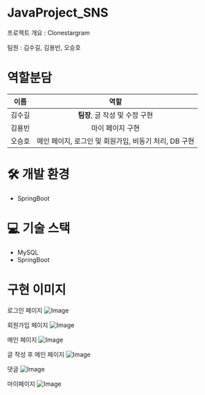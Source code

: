 # JavaProject_SNS

프로젝트 개요 : Clonestargram

팀원 : 김수길, 김용빈, 오승호

# 역할분담
| 이름 | 역할 |
| :---: | :---: |
| 김수길 | <b>팀장</b>,  글 작성 및 수정 구현|
| 김용빈 | 마이 페이지 구현 |
| 오승호 | 메인 페이지, 로그인 및 회원가입, 비동기 처리, DB 구현 |

# 🛠️ 개발 환경
- SpringBoot<br>

# 💻 기술 스택
- MySQL<br>
- SpringBoot<br>

# 구현 이미지

로그인 페이지
![Image](https://github.com/user-attachments/assets/0767b12d-2a4a-49e5-88cb-aa6240d0375b)

회원가입 페이지
![Image](https://github.com/user-attachments/assets/e85b5d20-c178-4901-892d-6e019ba30805)

메인 페이지
![Image](https://github.com/user-attachments/assets/d9755a69-6fec-4a21-88c2-24c022eadd72) 

글 작성 후 메인 페이지
![Image](https://github.com/user-attachments/assets/e72f76aa-2a1d-4058-8184-8a791612285f)

댓글
![Image](https://github.com/user-attachments/assets/524982db-1e33-440a-be10-d11f512b3d91)

마이페이지
![Image](https://github.com/user-attachments/assets/6dcb8609-86dd-4cfb-9b5b-39d0307cbf85)
